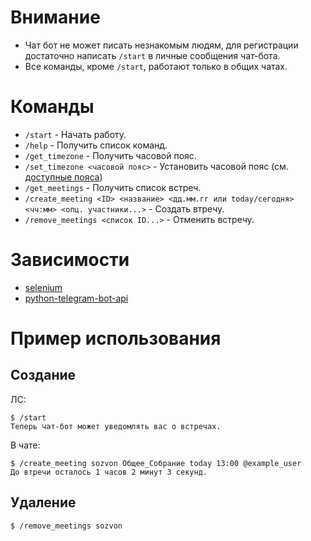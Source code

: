 # Внимание

- Чат бот не может писать незнакомым людям, для регистрации достаточно написать `/start` в личные сообщения чат-бота.
- Все команды, кроме `/start`, работают только в общих чатах.

# Команды

- `/start` - Начать работу.
- `/help` - Получить список команд.
- `/get_timezone` - Получить часовой пояс.
- `/set_timezone <часовой пояс>` - Установить часовой пояс (см. [доступные пояса](https://en.wikipedia.org/wiki/List_of_tz_database_time_zones))
- `/get_meetings` - Получить список встреч.
- `/create_meeting <ID> <название> <дд.мм.гг или today/сегодня> <чч:мм> <опц. участники...>` - Создать втречу.
- `/remove_meetings <список ID...>` - Отменить встречу.

# Зависимости

- [selenium](https://selenium-python.readthedocs.io)
- [python-telegram-bot-api](https://github.com/python-telegram-bot/python-telegram-bot)

# Пример использования

## Создание

ЛС:

```
$ /start
Теперь чат-бот может уведомлять вас о встречах.
```

В чате:

```
$ /create_meeting sozvon Общее_Собрание today 13:00 @example_user
До втречи осталось 1 часов 2 минут 3 секунд.
```

## Удаление

```
$ /remove_meetings sozvon
```
